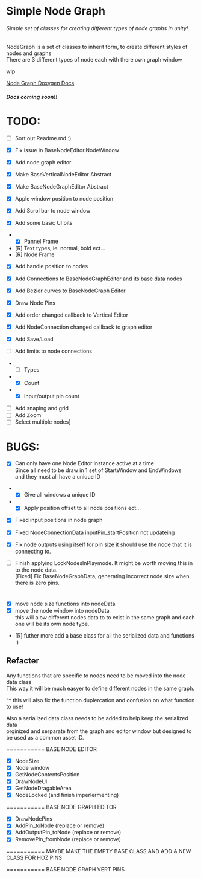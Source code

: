 ﻿# Simple Node Graph
###### Simple set of classes for creating different types of node graphs in unity!

NodeGraph is a set of classes to inherit form, to create different styles of nodes and graphs  
There are 3 different types of node each with there own graph window

wip


[Node Graph Doxygen Docs](http://random.ashleysands.co.uk/NodeGraphDocs/)
##### Docs coming soon!!



# TODO:
- [ ] Sort out Readme.md :)
- [x] Fix issue in BaseNodeEditor.NodeWindow  
- [x] Add node graph editor  
- [x] Make BaseVerticalNodeEditor Abstract  
- [x] Make BaseNodeGraphEditor Abstract  

- [x] Apple window position to node position  
- [x] Add Scrol bar to node window  

- [x] Add some basic UI bits  
- - [x] Pannel Frame  
- [R] Text types, ie. normal, bold ect...  
- [R] Node Frame  
- [x] Add handle position to nodes  

- [x] Add Connections to BaseNodeGraphEditor and its base data nodes  
- [x] Add Bezier curves to BaseNodeGraph Editor  

- [x] Draw Node Pins  

- [x] Add order changed callback to Vertical Editor  
- [x] Add NodeConnection changed callback to graph editor   

- [x] Add Save/Load  
- [ ] Add limits to node connections  
- - [ ] Types  
- - [x] Count  
- - [x] input/output pin count  

- [ ] Add snaping and grid
- [ ] Add Zoom
- [ ] Select multiple nodes]

# BUGS:  
- [x] Can only have one Node Editor instance active at a time  
 Since all need to be draw in 1 set of StartWindow and EndWindows  
 and they must all have a unique ID  
- - [x] Give all windows a unique ID  
- - [x] Apply position offset to all node positions ect...  
- [x] Fixed input positions in node graph  
- [x] Fixed NodeConnectionData inputPin_startPosition not updateing  

- [x] Fix node outputs using itself for pin size it should use the node that it is connecting to.  
- [ ] Finish applying LockNodesInPlaymode. It might be worth moving this in to the node data.  
[Fixed] Fix BaseNodeGraphData, generating incorrect node size when there is zero pins.  

# ##  
- [x] move node size functions into nodeData  
- [x] move the node window into nodeData  
this will alow different nodes data to to exist in the same graph and each one will be its own node type.  
- [R] futher more add a base class for all the serialized data and functions :)  

## Refacter
Any functions that are specific to nodes need to be moved into the node data class  
This way it will be much easyer to define different nodes in the same graph.  

^^ this will also fix the function duplercation and confusion on what function to use!  

Also a serialized data class needs to be added to help keep the serialized data   
orginized and serparate from the graph and editor window but designed to be used as a common asset :D.  

=========== BASE NODE EDITOR  
- [x] NodeSize  
- [x] Node window  
- [x] GetNodeContentsPosition  
- [x] DrawNodeUI  
- [x] GetNodeDragableArea  
- [x] NodeLocked (and finish imperlermenting)  

=========== BASE NODE GRAPH EDITOR  
- [x] DrawNodePins  
- [x] AddPin_toNode 			(replace or remove)  
- [x] AddOutputPin_toNode		(replace or remove)  
- [x] RemovePin_fromNode		(replace or remove)  

=========== MAYBE MAKE THE EMPTY BASE CLASS AND ADD A NEW CLASS FOR HOZ PINS  

=========== BASE NODE GRAPH VERT PINS  



